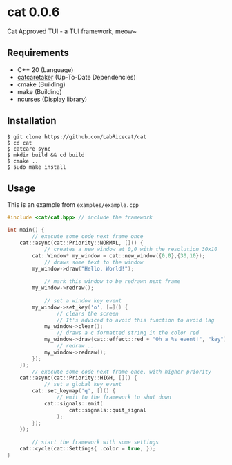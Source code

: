 # cat 0.0.6
Cat Approved TUI - a TUI framework, meow~

## Requirements
- C++ 20 (Language)
- [catcaretaker](https://github.com/LabRicecat/catcaretaker) (Up-To-Date Dependencies)
- cmake (Building)
- make (Building)
- ncurses (Display library)

## Installation
```
$ git clone https://github.com/LabRicecat/cat
$ cd cat
$ catcare sync
$ mkdir build && cd build
$ cmake ..
$ sudo make install
```

## Usage
This is an example from `examples/example.cpp`

```cpp
#include <cat/cat.hpp> // include the framework

int main() {
        // execute some code next frame once 
    cat::async(cat::Priority::NORMAL, []() {
            // creates a new window at 0,0 with the resolution 30x10 
        cat::Window* my_window = cat::new_window({0,0},{30,10});
            // draws some text to the window 
        my_window->draw("Hello, World!");
            
            // mark this window to be redrawn next frame
        my_window->redraw();
        
            // set a window key event 
        my_window->set_key('o', [=]() {
                // clears the screen
                // It's adviced to avoid this function to avoid lag
            my_window->clear(); 
                // draws a c formatted string in the color red 
            my_window->draw(cat::effect::red + "Oh a %s event!", "key"); 
                // redraw ...
            my_window->redraw();
        });
    });
        // execute some code next frame once, with higher priority
    cat::async(cat::Priority::HIGH, []() {
            // set a global key event
        cat::set_keymap('q', []() {
                // emit to the framework to shut down
            cat::signals::emit(
                    cat::signals::quit_signal
                );
        });
    });
        
        // start the framework with some settings 
    cat::cycle(cat::Settings{ .color = true, });
}
```
